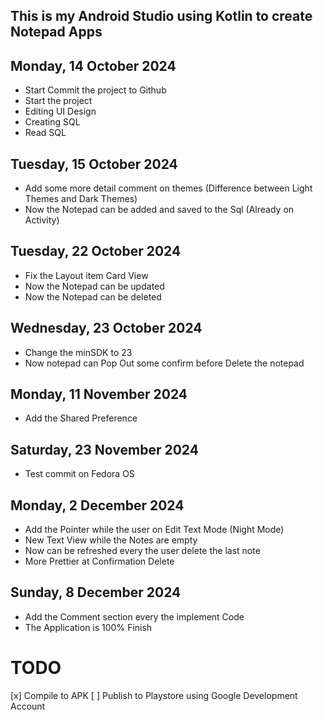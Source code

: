## This is my Android Studio using Kotlin to create Notepad Apps

## Monday, 14 October 2024
- Start Commit the project to Github
- Start the project
- Editing UI Design
- Creating SQL
- Read SQL

## Tuesday, 15 October 2024
- Add some more detail comment on themes (Difference between Light Themes and Dark Themes)
- Now the Notepad can be added and saved to the Sql (Already on Activity)

## Tuesday, 22 October 2024
- Fix the Layout item Card View
- Now the Notepad can be updated
- Now the Notepad can be deleted

## Wednesday, 23 October 2024
- Change the minSDK to 23
- Now notepad can Pop Out some confirm before Delete the notepad

## Monday, 11 November 2024
- Add the Shared Preference

## Saturday, 23 November 2024
- Test commit on Fedora OS

## Monday, 2 December 2024
- Add the Pointer while the user on Edit Text Mode (Night Mode)
- New Text View while the Notes are empty
- Now can be refreshed every the user delete the last note
- More Prettier at Confirmation Delete

## Sunday, 8 December 2024
- Add the Comment section every the implement Code
- The Application is 100% Finish

# TODO
[x] Compile to APK
[ ] Publish to Playstore using Google Development Account
